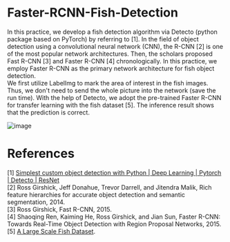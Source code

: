# Faster-RCNN-Fish-Detection

In this practice, we develop a fish detection algorithm via Detecto (python package based on PyTorch) by referring to [1]. In the field of object detection using a convolutional neural network (CNN), the R-CNN [2] is one of the most popular network architectures. Then, the scholars proposed  Fast R-CNN [3] and Faster R-CNN [4] chronologically. In this practice, we employ Faster R-CNN as the primary network architecture for fish object detection.  
We first utilize LabelImg to mark the area of interest in the fish images. Thus, we don't need to send the whole picture into the network (save the run time). With the help of Detecto, we adopt the pre-trained Faster R-CNN for transfer learning with the fish dataset [5]. The inference result shows that the prediction is correct.

![image](https://user-images.githubusercontent.com/108604868/188943075-989626b2-7245-42bf-a124-f07f117b1557.png)







# References  
[1] [Simplest custom object detection with Python | Deep Learning | Pytorch | Detecto | ResNet](https://www.youtube.com/watch?v=6FUcLHv6wpE&ab_channel=ArjunKashyap)  
[2] Ross Girshick, Jeff Donahue, Trevor Darrell, and Jitendra Malik, Rich feature hierarchies for accurate object detection and semantic segmentation, 2014.  
[3] Ross Girshick, Fast R-CNN, 2015.     
[4] Shaoqing Ren, Kaiming He, Ross Girshick, and Jian Sun, Faster R-CNN: Towards Real-Time Object Detection with Region Proposal Networks, 2015.         
[5] [A Large Scale Fish Dataset](https://www.kaggle.com/datasets/crowww/a-large-scale-fish-dataset). 
